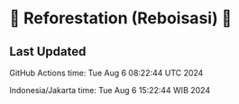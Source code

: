 
# 🌳 Reforestation (Reboisasi) 🌲

## Last Updated

GitHub Actions time: Tue Aug  6 08:22:44 UTC 2024

Indonesia/Jakarta time: Tue Aug  6 15:22:44 WIB 2024
